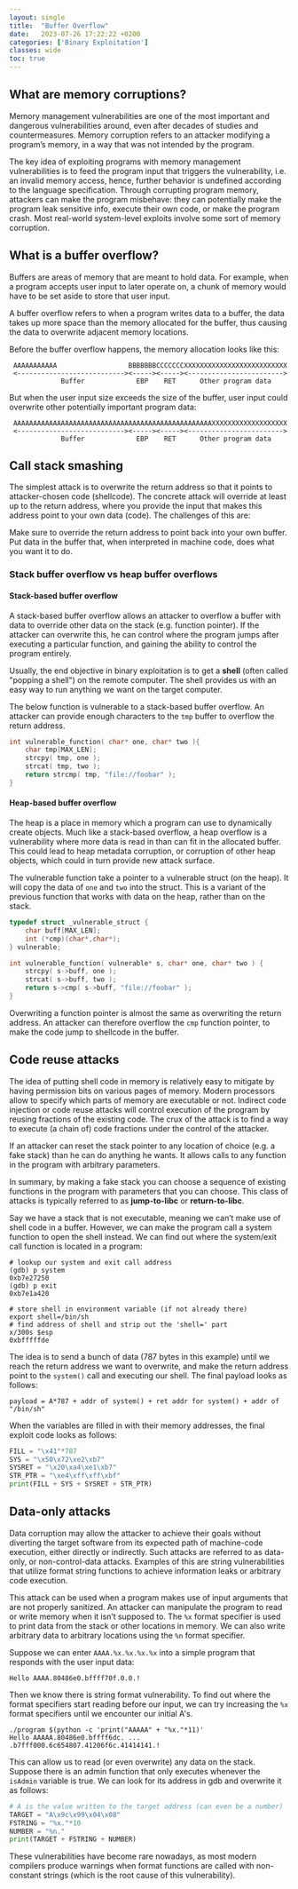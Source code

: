 ```yaml
---
layout: single
title:  "Buffer Overflow"
date:   2023-07-26 17:22:22 +0200
categories: ['Binary Exploitation']
classes: wide
toc: true
---
```

## What are memory corruptions?
Memory management vulnerabilities are one of the most important and dangerous vulnerabilities around, even after decades of studies and countermeasures. Memory corruption refers to an attacker modifying a program’s memory, in a way that was not intended by the program.

The key idea of exploiting programs with memory management vulnerabilities is to feed the program input that triggers the vulnerability, i.e. an invalid memory access, hence, further behavior is undefined according to the language specification. Through corrupting program memory, attackers can make the program misbehave: they can potentially make the program leak sensitive info, execute their own code, or make the program crash. Most real-world system-level exploits involve some sort of memory corruption.

## What is a buffer overflow?
Buffers are areas of memory that are meant to hold data. For example, when a program accepts user input to later operate on, a chunk of memory would have to be set aside to store that user input.

A buffer overflow refers to when a program writes data to a buffer, the data takes up more space than the memory allocated for the buffer, thus causing the data to overwrite adjacent memory locations.

Before the buffer overflow happens, the memory allocation looks like this:
```
 AAAAAAAAAAA                  BBBBBBBCCCCCCCXXXXXXXXXXXXXXXXXXXXXXXXXX 
 <---------------------------><-----><-----><------------------------> 
             Buffer             EBP    RET      Other program data
```
But when the user input size exceeds the size of the buffer, user input could overwrite other potentially important program data:
```
 AAAAAAAAAAAAAAAAAAAAAAAAAAAAAAAAAAAAAAAAAAAAAAAAAAXXXXXXXXXXXXXXXXXXX 
 <---------------------------><-----><-----><------------------------> 
             Buffer             EBP    RET      Other program data
```

## Call stack smashing
The simplest attack is to overwrite the return address so that it points to attacker-chosen code (shellcode). The concrete attack will override at least up to the return address, where you provide the input that makes this address point to your own data (code). The challenges of this are:

Make sure to override the return address to point back into your own buffer.
Put data in the buffer that, when interpreted in machine code, does what you want it to do.

### Stack buffer overflow vs heap buffer overflows
#### Stack-based buffer overflow
A stack-based buffer overflow allows an attacker to overflow a buffer with data to override other data on the stack (e.g. function pointer). If the attacker can overwrite this, he can control where the program jumps after executing a particular function, and gaining the ability to control the program entirely.

Usually, the end objective in binary exploitation is to get a **shell** (often called "popping a shell") on the remote computer. The shell provides us with an easy way to run anything we want on the target computer.

The below function is vulnerable to a stack-based buffer overflow. An attacker can provide enough characters to the `tmp` buffer to overflow the return address.
```c
int vulnerable_function( char* one, char* two ){
    char tmp[MAX_LEN];
    strcpy( tmp, one );
    strcat( tmp, two );
    return strcmp( tmp, "file://foobar" );
}
```
#### Heap-based buffer overflow
The heap is a place in memory which a program can use to dynamically create objects. Much like a stack-based overflow, a heap overflow is a vulnerability where more data is read in than can fit in the allocated buffer. This could lead to heap metadata corruption, or corruption of other heap objects, which could in turn provide new attack surface.

The vulnerable function take a pointer to a vulnerable struct (on the heap). It will copy the data of `one` and `two` into the struct. This is a variant of the previous function that works with data on the heap, rather than on the stack.
```c
typedef struct _vulnerable_struct {
    char buff[MAX_LEN];
    int (*cmp)(char*,char*);
} vulnerable;

int vulnerable_function( vulnerable* s, char* one, char* two ) {
    strcpy( s->buff, one );
    strcat( s->buff, two );
    return s->cmp( s->buff, "file://foobar" );
}
```
Overwriting a function pointer is almost the same as overwriting the return address. An attacker can therefore overflow the `cmp` function pointer, to make the code jump to shellcode in the buffer.

## Code reuse attacks
The idea of putting shell code in memory is relatively easy to mitigate by having permission bits on various pages of memory. Modern processors allow to specify which parts of memory are executable or not. Indirect code injection or code reuse attacks will control execution of the program by reusing fractions of the existing code. The crux of the attack is to find a way to execute (a chain of) code fractions under the control of the attacker.

If an attacker can reset the stack pointer to any location of choice (e.g. a fake stack) than he can do anything he wants. It allows calls to any function in the program with arbitrary parameters.

In summary, by making a fake stack you can choose a sequence of existing functions in the program with parameters that you can choose. This class of attacks is typically referred to as **jump-to-libc** or **return-to-libc**.

Say we have a stack that is not executable, meaning we can’t make use of shell code in a buffer. However, we can make the program call a system function to open the shell instead. We can find out where the system/exit call function is located in a program:
```shell
# lookup our system and exit call address
(gdb) p system
0xb7e27250
(gdb) p exit
0xb7e1a420

# store shell in environment variable (if not already there)
export shell=/bin/sh
# find address of shell and strip out the 'shell=' part
x/300s $esp
0xbfffffde
```
The idea is to send a bunch of data (787 bytes in this example) until we reach the return address we want to overwrite, and make the return address point to the `system()` call and executing our shell. The final payload looks as follows:
```
payload = A*787 + addr of system() + ret addr for system() + addr of "/bin/sh"
```
When the variables are filled in with their memory addresses, the final exploit code looks as follows:
```python
FILL = "\x41"*787
SYS = "\x50\x72\xe2\xb7"
SYSRET = "\x20\xa4\xe1\xb7"
STR_PTR = "\xe4\xff\xff\xbf"
print(FILL + SYS + SYSRET + STR_PTR)
```
## Data-only attacks
Data corruption may allow the attacker to achieve their goals without diverting the target software from its expected path of machine-code execution, either directly or indirectly. Such attacks are referred to as data-only, or non-control-data attacks. Examples of this are string vulnerabilities that utilize format string functions to achieve information leaks or arbitrary code execution.

This attack can be used when a program makes use of input arguments that are not properly sanitized. An attacker can manipulate the program to read or write memory when it isn’t supposed to. The `%x` format specifier is used to print data from the stack or other locations in memory. We can also write arbitrary data to arbitrary locations using the `%n` format specifier.

Suppose we can enter `AAAA.%x.%x.%x.%x` into a simple program that responds with the user input data:
```shell
Hello AAAA.80486e0.bffff70f.0.0.!
```
Then we know there is string format vulnerability. To find out where the format specifiers start reading before our input, we can try increasing the `%x` format specifiers until we encounter our initial A's.
```shell
./program $(python -c 'print("AAAAA" + "%x."*11)'
Hello AAAAA.80486e0.bffff6dc. ... .b7fff000.6c654807.41206f6c.41414141.!
```
This can allow us to read (or even overwrite) any data on the stack. Suppose there is an admin function that only executes whenever the `isAdmin` variable is true. We can look for its address in gdb and overwrite it as follows:
```python
# A is the value written to the target address (can even be a number)
TARGET = "A\x9c\x99\x04\x08"
FSTRING = "%x."*10
NUMBER = "%n."
print(TARGET + FSTRING + NUMBER)
```
These vulnerabilities have become rare nowadays, as most modern compilers produce warnings when format functions are called with non-constant strings (which is the root cause of this vulnerability).
